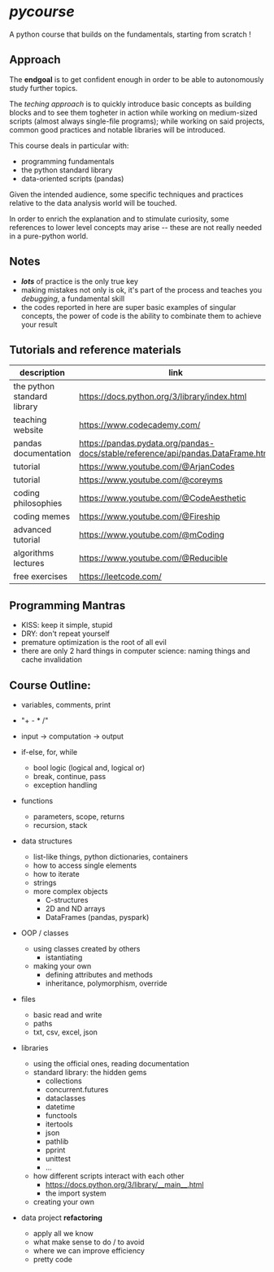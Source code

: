 # *pycourse*

A python course that builds on the fundamentals, starting from scratch !

## Approach

The **endgoal** is to get confident enough in order to be able to autonomously study further topics.

The *teching approach* is to quickly introduce basic concepts as building blocks and to see them togheter in action while working on medium-sized scripts (almost always single-file programs); while working on said projects, common good practices and notable libraries will be introduced.

This course deals in particular with:
- programming fundamentals
- the python standard library
- data-oriented scripts (pandas)

Given the intended audience, some specific techniques and practices relative to the data analysis world will be touched.

In order to enrich the explanation and to stimulate curiosity, some references to lower level concepts may arise -- these are not really needed in a pure-python world.

## Notes
- ***lots*** of practice is the only true key
- making mistakes not only is ok, it's part of the process and teaches you *debugging*, a fundamental skill
- the codes reported in here are super basic examples of singular concepts, the power of code is the ability to combinate them to achieve your result

## Tutorials and reference materials
|description|link|
|-|-|
|the python standard library|https://docs.python.org/3/library/index.html|
|teaching website|https://www.codecademy.com/|
|pandas documentation|https://pandas.pydata.org/pandas-docs/stable/reference/api/pandas.DataFrame.html|
|tutorial|https://www.youtube.com/@ArjanCodes|
|tutorial|https://www.youtube.com/@coreyms|
|coding philosophies|https://www.youtube.com/@CodeAesthetic|
|coding memes|https://www.youtube.com/@Fireship|
|advanced tutorial|https://www.youtube.com/@mCoding|
|algorithms lectures|https://www.youtube.com/@Reducible|
|free exercises|https://leetcode.com/|

## Programming Mantras
- KISS: keep it simple, stupid
- DRY: don't repeat yourself
- premature optimization is the root of all evil
- there are only 2 hard things in computer science: naming things and cache invalidation

## Course Outline:
- variables, comments, print
- "+ - * /"
- input -> computation -> output
- if-else, for, while
  - bool logic (logical and, logical or)
  - break, continue, pass
  - exception handling
- functions
  - parameters, scope, returns
  - recursion, stack
- data structures
  - list-like things, python dictionaries, containers
  - how to access single elements
  - how to iterate
  - strings
  - more complex objects
    - C-structures
    - 2D and ND arrays
    - DataFrames (pandas, pyspark)
- OOP / classes
  - using classes created by others
    - istantiating
  - making your own
    - defining attributes and methods
    - inheritance, polymorphism, override
- files
  - basic read and write
  - paths
  - txt, csv, excel, json
- libraries
  - using the official ones, reading documentation
  - standard library: the hidden gems
    - collections
    - concurrent.futures
    - dataclasses
    - datetime
    - functools
    - itertools
    - json
    - pathlib
    - pprint
    - unittest
    - ...
  - how different scripts interact with each other
    - https://docs.python.org/3/library/__main__.html
    - the import system
  - creating your own

- data project **refactoring**
  - apply all we know
  - what make sense to do / to avoid
  - where we can improve efficiency
  - pretty code

